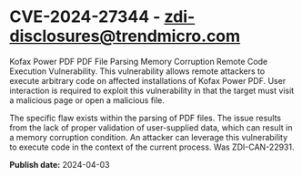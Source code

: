 # CVE-2024-27344 - zdi-disclosures@trendmicro.com

Kofax Power PDF PDF File Parsing Memory Corruption Remote Code Execution Vulnerability. This vulnerability allows remote attackers to execute arbitrary code on affected installations of Kofax Power PDF. User interaction is required to exploit this vulnerability in that the target must visit a malicious page or open a malicious file.

The specific flaw exists within the parsing of PDF files. The issue results from the lack of proper validation of user-supplied data, which can result in a memory corruption condition. An attacker can leverage this vulnerability to execute code in the context of the current process. Was ZDI-CAN-22931.

**Publish date:** 2024-04-03

